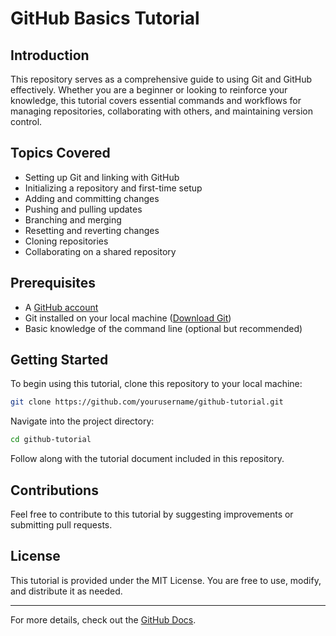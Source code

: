 # GitHub Basics Tutorial

## Introduction
This repository serves as a comprehensive guide to using Git and GitHub effectively. Whether you are a beginner or looking to reinforce your knowledge, this tutorial covers essential commands and workflows for managing repositories, collaborating with others, and maintaining version control.

## Topics Covered
- Setting up Git and linking with GitHub
- Initializing a repository and first-time setup
- Adding and committing changes
- Pushing and pulling updates
- Branching and merging
- Resetting and reverting changes
- Cloning repositories
- Collaborating on a shared repository

## Prerequisites
- A [GitHub account](https://github.com/)
- Git installed on your local machine ([Download Git](https://git-scm.com/downloads))
- Basic knowledge of the command line (optional but recommended)

## Getting Started
To begin using this tutorial, clone this repository to your local machine:
```bash
git clone https://github.com/yourusername/github-tutorial.git
```
Navigate into the project directory:
```bash
cd github-tutorial
```
Follow along with the tutorial document included in this repository.

## Contributions
Feel free to contribute to this tutorial by suggesting improvements or submitting pull requests.

## License
This tutorial is provided under the MIT License. You are free to use, modify, and distribute it as needed.

---
For more details, check out the [GitHub Docs](https://docs.github.com/en).
